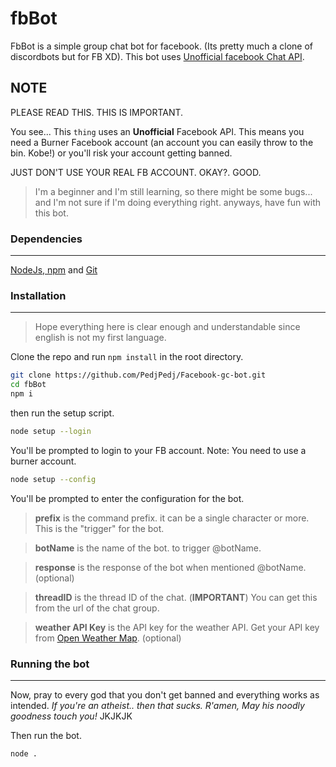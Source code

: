 # fbBot

FbBot is a simple group chat bot for facebook. (Its pretty much a clone of discordbots but for FB XD).
This bot uses [Unofficial facebook Chat API](https://github.com/Schmavery/facebook-chat-api).

## NOTE 
PLEASE READ THIS. THIS IS IMPORTANT.

You see... This `thing` uses an **Unofficial** Facebook API. This means you need a Burner Facebook account (an account you can easily throw to the bin. Kobe!) or you'll risk your account getting banned.

JUST DON'T USE YOUR REAL FB ACCOUNT. OKAY?. GOOD.

> I'm a beginner and I'm still learning, so there might be some bugs... and I'm not sure if I'm doing everything right. anyways, have fun with this bot.


### Dependencies 
***

[NodeJs, npm](https://nodejs.org/en/download/) and [Git](https://git-scm.com/downloads)


### Installation 
***

> Hope everything here is clear enough and understandable since english is not my first language.

Clone the repo and run `npm install` in the root directory.

```bash
git clone https://github.com/PedjPedj/Facebook-gc-bot.git
cd fbBot
npm i
```
then run the setup script.

```bash
node setup --login
```
You'll be prompted to login to your FB account. Note: You need to use a burner account.

```bash
node setup --config
```
You'll be prompted to enter the configuration for the bot.

> **prefix** is the command prefix. it can be a single character or more. This is the "trigger" for the bot.

> **botName** is the name of the bot. to trigger @botName.

> **response** is the response of the bot when mentioned @botName. (optional)

> **threadID** is the thread ID of the chat. (**IMPORTANT**) You can get this from the url of the chat group.

> **weather API Key** is the API key for the weather API. Get your API key from [Open Weather Map](https://openweathermap.org/api). (optional)


### Running the bot 
***

Now, pray to every god that you don't get banned and everything works as intended.
*If you're an atheist.. then that sucks. R'amen, May his noodly goodness touch you!* JKJKJK

Then run the bot.

```bash
node .
```
